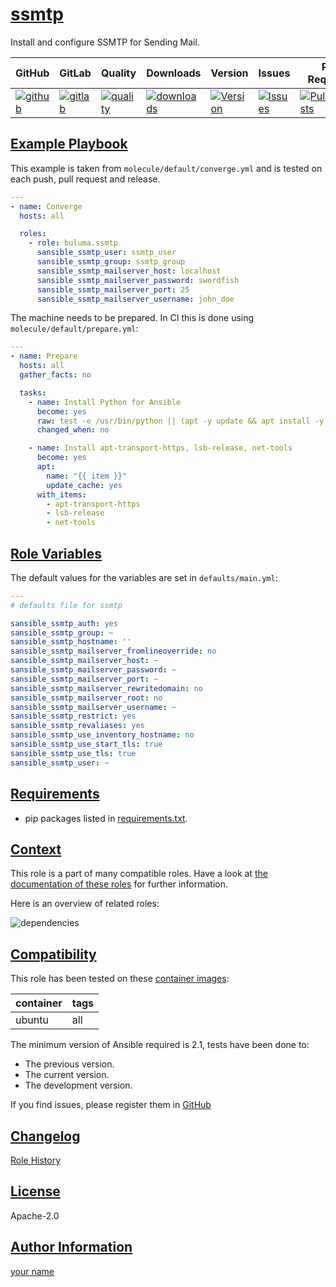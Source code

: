 # [ssmtp](#ssmtp)

Install and configure SSMTP for Sending Mail.

|GitHub|GitLab|Quality|Downloads|Version|Issues|Pull Requests|
|------|------|-------|---------|-------|------|-------------|
|[![github](https://github.com/buluma/ansible-role-ssmtp/workflows/Ansible%20Molecule/badge.svg)](https://github.com/buluma/ansible-role-ssmtp/actions)|[![gitlab](https://gitlab.com/buluma/ansible-role-ssmtp/badges/master/pipeline.svg)](https://gitlab.com/buluma/ansible-role-ssmtp)|[![quality](https://img.shields.io/ansible/quality/)](https://galaxy.ansible.com/buluma/ssmtp)|[![downloads](https://img.shields.io/ansible/role/d/)](https://galaxy.ansible.com/buluma/ssmtp)|[![Version](https://img.shields.io/github/release/buluma/ansible-role-ssmtp.svg)](https://github.com/buluma/ansible-role-ssmtp/releases/)|[![Issues](https://img.shields.io/github/issues/buluma/ansible-role-ssmtp.svg)](https://github.com/buluma/ansible-role-ssmtp/issues/)|[![PullRequests](https://img.shields.io/github/issues-pr-closed-raw/buluma/ansible-role-ssmtp.svg)](https://github.com/buluma/ansible-role-ssmtp/pulls/)|

## [Example Playbook](#example-playbook)

This example is taken from `molecule/default/converge.yml` and is tested on each push, pull request and release.
```yaml
---
- name: Converge
  hosts: all

  roles:
    - role: buluma.ssmtp
      sansible_ssmtp_user: ssmtp_user
      sansible_ssmtp_group: ssmtp_group
      sansible_ssmtp_mailserver_host: localhost
      sansible_ssmtp_mailserver_password: swordfish
      sansible_ssmtp_mailserver_port: 25
      sansible_ssmtp_mailserver_username: john_doe
```

The machine needs to be prepared. In CI this is done using `molecule/default/prepare.yml`:
```yaml
---
- name: Prepare
  hosts: all
  gather_facts: no

  tasks:
    - name: Install Python for Ansible
      become: yes
      raw: test -e /usr/bin/python || (apt -y update && apt install -y python-minimal python-zipstream)
      changed_when: no

    - name: Install apt-transport-https, lsb-release, net-tools
      become: yes
      apt:
        name: "{{ item }}"
        update_cache: yes
      with_items:
        - apt-transport-https
        - lsb-release
        - net-tools
```


## [Role Variables](#role-variables)

The default values for the variables are set in `defaults/main.yml`:
```yaml
---
# defaults file for ssmtp

sansible_ssmtp_auth: yes
sansible_ssmtp_group: ~
sansible_ssmtp_hostname: ''
sansible_ssmtp_mailserver_fromlineoverride: no
sansible_ssmtp_mailserver_host: ~
sansible_ssmtp_mailserver_password: ~
sansible_ssmtp_mailserver_port: ~
sansible_ssmtp_mailserver_rewritedomain: no
sansible_ssmtp_mailserver_root: no
sansible_ssmtp_mailserver_username: ~
sansible_ssmtp_restrict: yes
sansible_ssmtp_revaliases: yes
sansible_ssmtp_use_inventory_hostname: no
sansible_ssmtp_use_start_tls: true
sansible_ssmtp_use_tls: true
sansible_ssmtp_user: ~
```

## [Requirements](#requirements)

- pip packages listed in [requirements.txt](https://github.com/buluma/ansible-role-ssmtp/blob/main/requirements.txt).


## [Context](#context)

This role is a part of many compatible roles. Have a look at [the documentation of these roles](https://buluma.github.io/) for further information.

Here is an overview of related roles:

![dependencies](https://raw.githubusercontent.com/buluma/ansible-role-ssmtp/png/requirements.png "Dependencies")

## [Compatibility](#compatibility)

This role has been tested on these [container images](https://hub.docker.com/u/buluma):

|container|tags|
|---------|----|
|ubuntu|all|

The minimum version of Ansible required is 2.1, tests have been done to:

- The previous version.
- The current version.
- The development version.



If you find issues, please register them in [GitHub](https://github.com/buluma/ansible-role-ssmtp/issues)

## [Changelog](#changelog)

[Role History](https://github.com/buluma/ansible-role-ssmtp/blob/master/CHANGELOG.md)

## [License](#license)

Apache-2.0

## [Author Information](#author-information)

[your name](https://buluma.github.io/)

